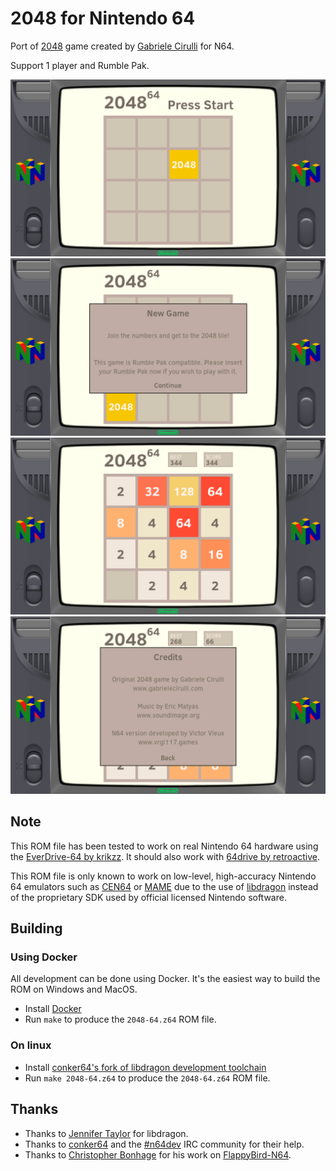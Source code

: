 # 2048 for Nintendo 64

Port of [2048](https://gabrielecirulli.github.io/2048/) game created
by [Gabriele Cirulli](https://gabrielecirulli.com/) for N64.

Support 1 player and Rumble Pak.

![press_start](./misc/press_start.png?raw=true)
![new_game](./misc/new_game.png?raw=true)
![game](./misc/game.png?raw=true)
![credits](./misc/credits.png?raw=true)

## Note

This ROM file has been tested to work on real Nintendo 64 hardware using the
[EverDrive-64 by krikzz](http://krikzz.com/). It should also work with
[64drive by retroactive](http://64drive.retroactive.be/).

This ROM file is only known to work on low-level, high-accuracy Nintendo 64
emulators such as [CEN64](https://cen64.com/) or [MAME](http://mamedev.org/)
due to the use of [libdragon](https://dragonminded.com/n64dev/libdragon/)
instead of the proprietary SDK used by official licensed Nintendo software.

## Building

### Using Docker

All development can be done using Docker. It's the easiest way to build the ROM on Windows and MacOS.

 * Install [Docker](https://docker.com)
 * Run `make` to produce the `2048-64.z64` ROM file.

 ### On linux

* Install [conker64's fork of libdragon development toolchain](https://github.com/conker64/libdragon)
* Run `make 2048-64.z64` to produce the `2048-64.z64` ROM file.


## Thanks

* Thanks to [Jennifer Taylor](https://github.com/DragonMinded) for libdragon.
* Thanks to [conker64](https://github.com/conker64) and the [#n64dev](irc://irc.efnet.org/#n64dev) IRC community for their help.
* Thanks to [Christopher Bonhage](https://github.com/meeq) for his work on [FlappyBird-N64](https://github.com/meeq/FlappyBird-N64).